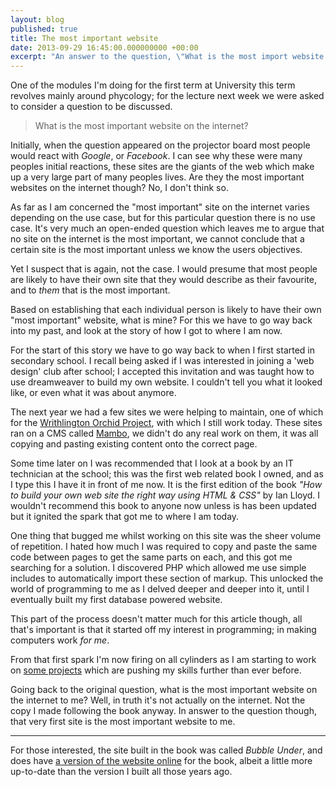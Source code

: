 ```yaml
---
layout: blog
published: true
title: The most important website
date: 2013-09-29 16:45:00.000000000 +00:00
excerpt: "An answer to the question, \"What is the most import website on the internet?\""
---
```


One of the modules I'm doing for the first term at University this term revolves mainly around phycology; for the lecture next week we were asked to consider a question to be discussed. 

> What is the most important website on the internet?

Initially, when the question appeared on the projector board most people would react with *Google*, or *Facebook*. I can see why these were many peoples initial reactions, these sites are the giants of the web which make up a very large part of many peoples lives. Are they the most important websites on the internet though? No, I don't think so. 

As far as I am concerned the "most important" site on the internet varies depending on the use case, but for this particular question there is no use case. It's very much an open-ended question which leaves me to argue that no site on the internet is the most important, we cannot conclude that a certain site is the most important unless we know the users objectives. 

Yet I suspect that is again, not the case. I would presume that most people are likely to have their own site that they would describe as their favourite, and to *them* that is the most important. 

Based on establishing that each individual person is likely to have their own "most important" website, what is mine?  For this we have to go way back into my past, and look at the story of how I got to where I am now. 

For the start of this story we have to go way back to when I first started in secondary school. I recall being asked if I was interested in joining a 'web design' club after school; I accepted this invitation and was taught how to use dreamweaver to build my own website. I couldn't tell you what it looked like, or even what it was about anymore. 

The next year we had a few sites we were helping to maintain, one of which for the [Writhlington Orchid Project][orchid-project], with which I still work today. These sites ran on a CMS called [Mambo][mambo], we didn't do any real work on them, it was all copying and pasting existing content onto the correct page. 

Some time later on I was recommended that I look at a book by an IT technician at the school; this was the first web related book I owned, and as I type this I have it in front of me now. It is the first edition of the book *"How to build your own web site the right way using HTML & CSS"* by Ian Lloyd. I wouldn't recommend this book to anyone now unless is has been updated but it ignited the spark that got me to where I am today.

One thing that bugged me whilst working on this site was the sheer volume of repetition. I hated how much I was required to copy and paste the same code between pages to get the same parts on each, and this got me searching for a solution. I discovered PHP which allowed me use simple includes to automatically import these section of markup. This unlocked the world of programming to me as I delved deeper and deeper into it, until I eventually built my first database powered website. 

This part of the process doesn't matter much for this article though, all that's important is that it started off my interest in programming; in making computers work *for me*. 

From that first spark I'm now firing on all cylinders as I am starting to work on [some projects][server-observer] which are pushing my skills further than ever before. 

Going back to the original question, what is the most important website on the internet to me? Well, in truth it's not actually on the internet. Not the copy I made following the book anyway. In answer to the question though, that very first site is the most important website to me. 

---

For those interested, the site built in the book was called *Bubble Under*, and does have [a version of the website online][bubble-under] for the book, albeit a little more up-to-date than the version I built all those years ago. 

[server-observer]: http://danielgroves.net/notebook/2013/08/server-observer/ "Server Observer, reliable system monitoring"
[bubble-under]: http://bubbleunder.com "Bubble Under, the tutorial website from the booked 'Build your own website the right way using HTML and CSS'"
[orchid-project]: http://wsbeorchids.org "Writhlington Orchid Project website"
[mambo]: http://www.mamboserver.com "Mambo CMS"